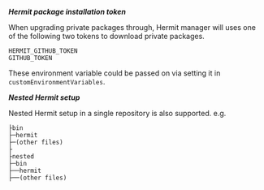 **_Hermit package installation token_**

When upgrading private packages through, Hermit manager will uses one of the following two tokens to download private packages.

```
HERMIT_GITHUB_TOKEN
GITHUB_TOKEN
```

These environment variable could be passed on via setting it in `customEnvironmentVariables`.

**_Nested Hermit setup_**

Nested Hermit setup in a single repository is also supported. e.g.

```
├bin
├─hermit
├─(other files)
├
├nested
├─bin
├──hermit
├──(other files)
```
